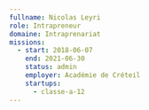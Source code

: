 ```yaml
---
fullname: Nicolas Leyri
role: Intrapreneur
domaine: Intraprenariat
missions:
  - start: 2018-06-07
    end: 2021-06-30
    status: admin
    employer: Académie de Créteil
    startups:
      - classe-a-12
---
```

